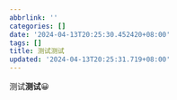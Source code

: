 ```yaml
---
abbrlink: ''
categories: []
date: '2024-04-13T20:25:30.452420+08:00'
tags: []
title: 测试测试
updated: '2024-04-13T20:25:31.719+08:00'
---
```

测试**测试**😀
